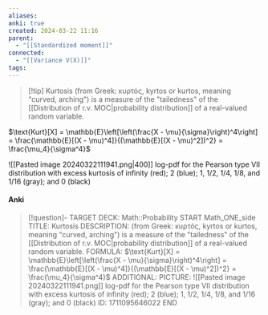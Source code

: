 ```yaml
---
aliases: 
anki: true
created: 2024-03-22 11:16
parent:
  - "[[Standardized moment]]"
connected:
  - "[[Variance V(X)]]"
tags:
---
```



> [!tip] Kurtosis 
(from Greek: κυρτός, kyrtos or kurtos, meaning "curved, arching") 
is a measure of the "tailedness" of the [[Distribution of r.v. MOC|probability distribution]] of a real-valued random variable.

$\text{Kurt}[X] = \mathbb{E}\left[\left(\frac{X - \mu}{\sigma}\right)^4\right] = \frac{\mathbb{E}[(X - \mu)^4]}{(\mathbb{E}[(X - \mu)^2])^2} = \frac{\mu_4}{\sigma^4}$

![[Pasted image 20240322111941.png|400]]
log-pdf for the Pearson type VII distribution with excess kurtosis of infinity (red); 2 (blue); 1, 1/2, 1/4, 1/8, and 1/16 (gray); and 0 (black)

#### Anki
> [!question]-
TARGET DECK: Math::Probability
START
Math_ONE_side
TITLE: Kurtosis
DESCRIPTION: 
(from Greek: κυρτός, kyrtos or kurtos, meaning "curved, arching") 
is a measure of the "tailedness" of the [[Distribution of r.v. MOC|probability distribution]] of a real-valued random variable.
FORMULA: $\text{Kurt}[X] = \mathbb{E}\left[\left(\frac{X - \mu}{\sigma}\right)^4\right] = \frac{\mathbb{E}[(X - \mu)^4]}{(\mathbb{E}[(X - \mu)^2])^2} = \frac{\mu_4}{\sigma^4}$
ADDITIONAL:
PICTURE:
![[Pasted image 20240322111941.png]]
log-pdf for the Pearson type VII distribution with excess kurtosis of infinity (red); 2 (blue); 1, 1/2, 1/4, 1/8, and 1/16 (gray); and 0 (black)
ID: 1711095646022
END